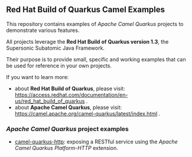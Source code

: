## Red Hat Build of Quarkus Camel Examples

This repository contains examples of _Apache Camel Quarkus_ projects to demonstrate various features.

All projects leverage the **Red Hat Build of Quarkus version 1.3**, the Supersonic Subatomic Java Framework.

Their purpose is to provide small, specific and working examples that can be used for reference in your own projects.

If you want to learn more:
- about **Red Hat Build of Quarkus**, please visit: https://access.redhat.com/documentation/en-us/red_hat_build_of_quarkus .
- about **Apache Camel Quarkus**, please visit: https://camel.apache.org/camel-quarkus/latest/index.html .

### _Apache Camel Quarkus_ project examples

* [camel-quarkus-http](camel-quarkus-http): exposing a RESTful service using the _Apache Camel Quarkus Platform-HTTP_ extension.
